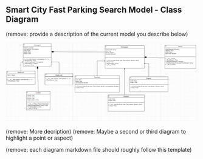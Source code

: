 ## Smart City Fast Parking Search Model - Class Diagram

(remove: provide a description of the current model you describe below)

![Example Object Diagram](../images/class_diagram.png)

(remove: More decription)
(remove: Maybe a second or third diagram to highlight a point or aspect)

(remove: each diagram markdown file should roughly follow this template)